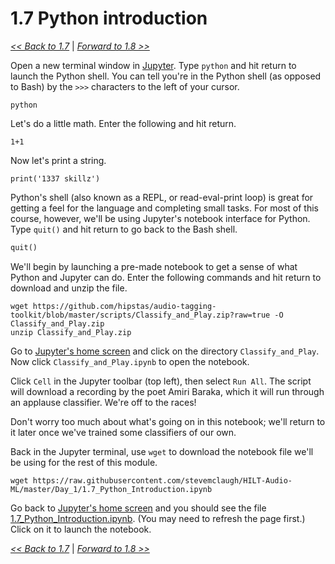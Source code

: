 # 1.7 Python introduction

[*<< Back to 1.7*](1.6.md) \| [*Forward to 1.8 >>*](1.8.md)

<!-- Go through the beginning of this together. -->

Open a new terminal window in <a href="http://127.0.0.1:8888/terminals/99" target="_blank">Jupyter</a>. Type `python` and hit return to launch the Python shell. You can tell you're in the Python shell (as opposed to Bash) by the `>>>` characters to the left of your cursor.

```
python
```

Let's do a little math. Enter the following and hit return.

```
1+1
```

Now let's print a string.

```
print('1337 skillz')
```

Python's shell (also known as a REPL, or read-eval-print loop) is great for getting a feel for the language and completing small tasks. For most of this course, however, we'll be using Jupyter's notebook interface for Python. Type `quit()` and hit return to go back to the Bash shell.

```python
quit()
```

We'll begin by launching a pre-made notebook to get a sense of what Python and Jupyter can do. Enter the following commands and hit return to download and unzip the file.

```
wget https://github.com/hipstas/audio-tagging-toolkit/blob/master/scripts/Classify_and_Play.zip?raw=true -O Classify_and_Play.zip
unzip Classify_and_Play.zip
```

Go to <a href="http://127.0.0.1:8888/" target="_blank">Jupyter's home screen</a> and click on the directory `Classify_and_Play`. Now click `Classify_and_Play.ipynb` to open the notebook.

Click `Cell` in the Jupyter toolbar (top left), then select `Run All`. The script will download a recording by the poet Amiri Baraka, which it will run through an applause classifier. We're off to the races!

Don't worry too much about what's going on in this notebook; we'll return to it later once we've trained some classifiers of our own.

Back in the Jupyter terminal, use `wget` to download the notebook file we'll be using for the rest of this module.

```
wget https://raw.githubusercontent.com/stevemclaugh/HILT-Audio-ML/master/Day_1/1.7_Python_Introduction.ipynb
```

Go back to <a href="http://127.0.0.1:8888/" target="_blank">Jupyter's home screen</a> and you should see the file [1.7_Python_Introduction.ipynb](1.7_Python_Introduction.ipynb). (You may need to refresh the page first.) Click on it to launch the notebook.

[*<< Back to 1.7*](1.6.md) \| [*Forward to 1.8 >>*](1.8.md)
